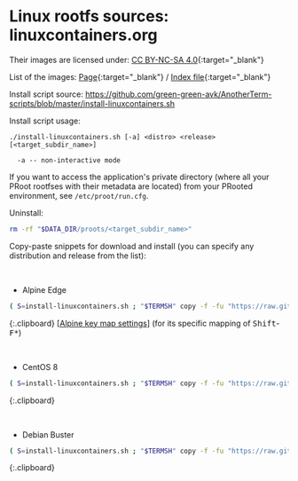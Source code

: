 # Linux rootfs sources: linuxcontainers.org

Their images are licensed under: [CC BY-NC-SA 4.0](https://creativecommons.org/licenses/by-nc-sa/4.0/){:target="_blank"}

List of the images: [Page](https://us.images.linuxcontainers.org/){:target="_blank"} / [Index file](https://us.images.linuxcontainers.org/meta/1.0/index-user){:target="_blank"}

Install script source: <https://github.com/green-green-avk/AnotherTerm-scripts/blob/master/install-linuxcontainers.sh>

Install script usage:
```
./install-linuxcontainers.sh [-a] <distro> <release> [<target_subdir_name>]

  -a -- non-interactive mode
```

If you want to access the application's private directory (where all your PRoot rootfses with their metadata are located) from your PRooted environment, see `/etc/proot/run.cfg`.

Uninstall:
```sh
rm -rf "$DATA_DIR/proots/<target_subdir_name>"
```

Copy-paste snippets for download and install (you can specify any distribution and release from the list):

&nbsp;
* Alpine Edge
```sh
( S=install-linuxcontainers.sh ; "$TERMSH" copy -f -fu "https://raw.githubusercontent.com/green-green-avk/AnotherTerm-scripts/master/$S" -tp . && chmod 755 $S && ./$S -a alpine edge )
```
  {:.clipboard}
[[Alpine key map settings](termkeymap:/v2?4489=%1B%5B15%3B2~&448b=%1B%5B18%3B2~&4485=%1BO2P&488=%1BO2S&48b=%1B%5B18%3B2~&48a=%1B%5B17%3B2~&487=%1BO2R&4487=%1BO2R&485=%1BO2P&489=%1B%5B15%3B2~&486=%1BO2Q&448a=%1B%5B17%3B2~&4486=%1BO2Q&4488=%1BO2S&name=Alpine)]
(for its specific mapping of <kbd>Shift</kbd>-<kbd>F*</kbd>)

&nbsp;
* CentOS 8
```sh
( S=install-linuxcontainers.sh ; "$TERMSH" copy -f -fu "https://raw.githubusercontent.com/green-green-avk/AnotherTerm-scripts/master/$S" -tp . && chmod 755 $S && ./$S -a centos 8 )
```
  {:.clipboard}

&nbsp;
* Debian Buster
```sh
( S=install-linuxcontainers.sh ; "$TERMSH" copy -f -fu "https://raw.githubusercontent.com/green-green-avk/AnotherTerm-scripts/master/$S" -tp . && chmod 755 $S && ./$S -a debian buster )
```
  {:.clipboard}
